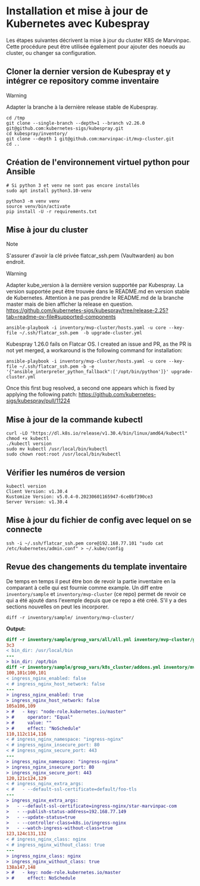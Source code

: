 # Installation et mise à jour de Kubernetes avec Kubespray

Les étapes suivantes décrivent la mise à jour du cluster K8S de Marvinpac. Cette procédure
peut être utilisée également pour ajouter des noeuds au cluster, ou changer sa configuration.

## Cloner la dernier version de Kubespray et y intégrer ce repository comme inventaire
> [!WARNING]  
> Adapter la branche à la dernière release stable de Kubespray.
```Shell
cd /tmp
git clone --single-branch --depth=1 --branch v2.26.0 git@github.com:kubernetes-sigs/kubespray.git
cd kubespray/inventory/
git clone --depth 1 git@github.com:marvinpac-it/mvp-cluster.git
cd ..
```

## Création de l'environnement virtuel python pour Ansible
```Shell
# Si python 3 et venv ne sont pas encore installés
sudo apt install python3.10-venv

python3 -m venv venv
source venv/bin/activate
pip install -U -r requirements.txt
```

## Mise à jour du cluster

> [!NOTE]
> S'assurer d'avoir la clé privée flatcar_ssh.pem (Vaultwarden) au bon endroit.

> [!WARNING]  
> Adapter kube_version à la dernière version supportée par Kubespray. La version supportée peut être
> trouvée dans le README.md en version stable de Kubernetes. Attention à ne pas prendre le README.md de la
> branche master mais de bien afficher la release en question.
> https://github.com/kubernetes-sigs/kubespray/tree/release-2.25?tab=readme-ov-file#supported-components

```Shell
ansible-playbook -i inventory/mvp-cluster/hosts.yaml -u core --key-file ~/.ssh/flatcar_ssh.pem  -b upgrade-cluster.yml
```

Kubespray 1.26.0 fails on Flatcar OS. I created an issue and PR, as the PR is not yet merged, a workaround is the following command for installation:
```Shell
ansible-playbook -i inventory/mvp-cluster/hosts.yaml -u core --key-file ~/.ssh/flatcar_ssh.pem -b -e '{"ansible_interpreter_python_fallback":['/opt/bin/python']}' upgrade-cluster.yml
```
Once this first bug resolved, a second one appears which is fixed by applying the following patch: https://github.com/kubernetes-sigs/kubespray/pull/11224

## Mise à jour de la commande kubectl
```Shell
curl -LO "https://dl.k8s.io/release/v1.30.4/bin/linux/amd64/kubectl"
chmod +x kubectl
./kubectl version
sudo mv kubectl /usr/local/bin/kubectl
sudo chown root:root /usr/local/bin/kubectl
```

## Vérifier les numéros de version
```Shell
kubectl version
Client Version: v1.30.4
Kustomize Version: v5.0.4-0.20230601165947-6ce0bf390ce3
Server Version: v1.30.4
```

## Mise à jour du fichier de config avec lequel on se connecte
```Shell
ssh -i ~/.ssh/flatcar_ssh.pem core@192.168.77.101 "sudo cat /etc/kubernetes/admin.conf" > ~/.kube/config
```

## Revue des changements du template inventaire
De temps en temps il peut être bon de revoir la partie inventaire en la comparant à celle qui est fournie comme example.
Un diff entre `inventory/sample` et `inventory/mvp-cluster` (ce repo) permet de revoir ce qui a été ajouté dans l'exemple
depuis que ce repo a été créé. S'il y a des sections nouvelles on peut les incorporer.
```Shell
diff -r inventory/sample/ inventory/mvp-cluster/
```

**Output:**
```Diff
diff -r inventory/sample/group_vars/all/all.yml inventory/mvp-cluster/group_vars/all/all.yml
3c3
< bin_dir: /usr/local/bin
---
> bin_dir: /opt/bin
diff -r inventory/sample/group_vars/k8s_cluster/addons.yml inventory/mvp-cluster/group_vars/k8s_cluster/addons.yml
100,101c100,101
< ingress_nginx_enabled: false
< # ingress_nginx_host_network: false
---
> ingress_nginx_enabled: true
> ingress_nginx_host_network: false
105a106,109
> #   - key: "node-role.kubernetes.io/master"
> #     operator: "Equal"
> #     value: ""
> #     effect: "NoSchedule"
110,112c114,116
< # ingress_nginx_namespace: "ingress-nginx"
< # ingress_nginx_insecure_port: 80
< # ingress_nginx_secure_port: 443
---
> ingress_nginx_namespace: "ingress-nginx"
> ingress_nginx_insecure_port: 80
> ingress_nginx_secure_port: 443
120,121c124,129
< # ingress_nginx_extra_args:
< #   - --default-ssl-certificate=default/foo-tls
---
> ingress_nginx_extra_args:
>   - --default-ssl-certificate=ingress-nginx/star-marvinpac-com
>   - --publish-status-address=192.168.77.149
>   - --update-status=true
>   - --controller-class=k8s.io/ingress-nginx
>   - --watch-ingress-without-class=true
123,124c131,132
< # ingress_nginx_class: nginx
< # ingress_nginx_without_class: true
---
> ingress_nginx_class: nginx
> ingress_nginx_without_class: true
138a147,148
> #   - key: node-role.kubernetes.io/master
> #     effect: NoSchedule
```
